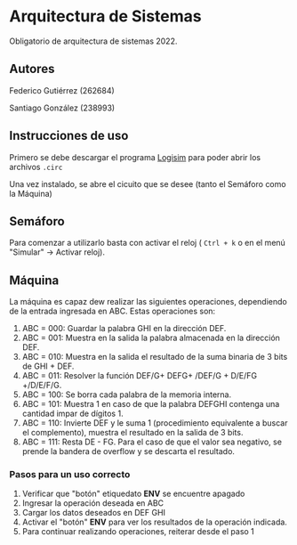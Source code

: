 # Arquitectura de Sistemas
Obligatorio de arquitectura de sistemas 2022.

## Autores
Federico Gutiérrez (262684)

Santiago González (238993)


## Instrucciones de uso
Primero se debe descargar el programa [Logisim](http://www.cburch.com/logisim/download.html) para poder abrir los archivos `.circ`

Una vez instalado, se abre el cicuito que se desee (tanto el Semáforo como la Máquina) 

## Semáforo
Para comenzar a utilizarlo basta con activar el reloj  ( `Ctrl + k` o en el menú "Simular" -> Activar reloj). 

## Máquina 
La máquina es capaz dew realizar las siguientes operaciones, dependiendo de la entrada ingresada en ABC. Estas operaciones son:
1)	ABC = 000: Guardar la palabra GHI en la dirección DEF.
2)	ABC = 001: Muestra en la salida la palabra almacenada en la dirección DEF.
3)	ABC = 010: Muestra en la salida el resultado de la suma binaria de 3 bits de GHI + DEF.
4)	ABC = 011: Resolver la función DEF/G+ DEFG+ /DEF/G + D/E/FG +/D/E/F/G.
5)	ABC = 100: Se borra cada palabra de la memoria interna.
6)	ABC = 101: Muestra 1 en caso de que la palabra DEFGHI contenga una cantidad impar de dígitos 1.
7)	ABC = 110: Invierte DEF y le suma 1 (procedimiento equivalente a buscar el complemento), muestra el resultado en la salida de 3 bits.
8)	ABC = 111: Resta DE - FG. Para el caso de que el valor sea negativo, se prende la bandera de overflow y se descarta el resultado.

### Pasos para un uso correcto
1) Verificar que "botón" etiquedato **ENV** se encuentre apagado
2) Ingresar la operación deseada en ABC
3) Cargar los datos deseados en DEF GHI
4) Activar el "botón" **ENV** para ver los resultados de la operación indicada. 
5) Para continuar realizando operaciones, reiterar desde el paso 1

